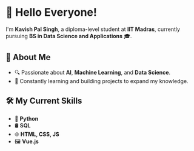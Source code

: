 # 👋 Hello Everyone!  

I'm **Kavish Pal Singh**, a diploma-level student at **IIT Madras**, currently pursuing **BS in Data Science and Applications** 🎓.  

## 🌟 About Me  
- 🔍 Passionate about **AI**, **Machine Learning**, and **Data Science**.  
- 🎯 Constantly learning and building projects to expand my knowledge.  

## 🛠️ My Current Skills  
- 🐍 **Python**  
- 🛢️ **SQL**  
- 🌐 **HTML, CSS, JS**  
- 🖼️ **Vue.js** 
